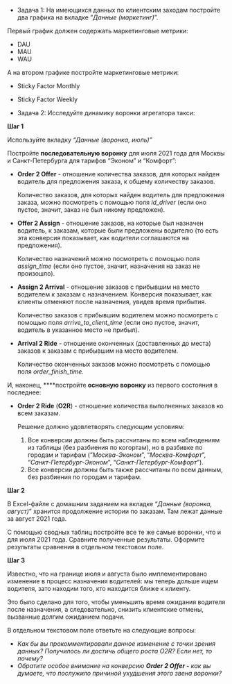 
- Задача 1: На имеющихся данных по клиентским заходам постройте два графика на вкладке ”*Данные (маркетинг)*”.

Первый график должен содержать маркетинговые метрики:
- DAU
- MAU
- WAU

А на втором графике постройте маркетинговые метрики:

- Sticky Factor Monthly
- Sticky Factor Weekly

- Задача 2: Исследуйте динамику воронки агрегатора такси:

**Шаг 1**

Используйте вкладку *“Данные (воронка, июль)”*

Постройте **последовательную воронку** для июля 2021 года для Москвы и Санкт-Петербурга для тарифов “Эконом” и “Комфорт”:

- **Order 2 Offer** - отношение количества заказов, для которых найден водитель для предложения заказа, к общему количеству заказов.
    
    Количество заказов, для которых найден водитель для предложения заказа, можно посмотреть с помощью поля *id_driver* (если оно пустое, значит, заказ не был никому предложен).
    
- **Offer 2 Assign** - отношение заказов, на которые был назначен водитель, к заказам, которые были предложены водителю (то есть эта конверсия показывает, как водители соглашаются на предложения).
    
    Количество назначений можно посмотреть с помощью поля *assign_time* (если оно пустое, значит, назначения на заказ не произошло).
    
- **Assign 2 Arrival** - отношение заказов с прибывшим на место водителем к заказам с назначением. Конверсия показывает, как клиенты отменяют после назначения, увидев время прибытия.
    
    Количество заказов с прибывшим водителем можно посмотреть с помощью поля *arrive_to_client_time* (если оно пустое, значит, водитель в указанное место не прибыл).
    
- **Arrival 2 Ride** - отношение оконченных (доставленных до места) заказов к заказам с прибывшим на место водителем.
    
    Количество оконченных заказов можно посмотреть с помощью поля *order_finish_time.*
    

И, наконец, ****постройте **основную воронку** из первого состояния в последнее:

- **Order 2 Ride** (**O2R**) - отношение количества выполненных заказов ко всем заказам.
    
    Решение должно удовлетворять следующим условиям:
    
    1. Все конверсии должны быть рассчитаны по всем наблюдениям из таблицы (без разбиения по когортам), но в разбивке по городам и тарифам (”*Москва-Эконом*”, “*Москва-Комфорт*”, “*Санкт-Петербург-Эконом*”, “*Санкт-Петербург-Комфорт*”).
    2. Все конверсии должны быть также рассчитаны по всем данным, без разбиения по городам и тарифам.
    

**Шаг 2**

В Excel-файле с домашним заданием на вкладке “*Данные (воронка, август)*” хранится продолжение истории по заказам. Там лежат данные за август 2021 года. 

С помощью сводных таблиц постройте все те же самые воронки, что и для июля 2021 года. Сравните полученные результаты. Оформите результаты сравнения в отдельном текстовом поле.

**Шаг 3**

Известно, что на границе июля и августа было имплементировано изменение в процесс назначения водителей: мы теперь дольше ищем водителя, зато находим того, кто находится ближе к клиенту. 

Это было сделано для того, чтобы уменьшить время ожидания водителя после назначения, а следовательно, снизить клиентские отмены, вызванные долгим ожиданием подачи. 

В отдельном текстовом поле ответьте на следующие вопросы:

- *Как бы вы прокомментировали данное изменение с точки зрения данных? Получилось ли достичь общего роста O2R? Если нет, то почему?*
- *Обратите особое внимание на конверсию **Order 2 Offer -** как вы думаете, что послужило причиной ухудшения этого звена воронки?*
